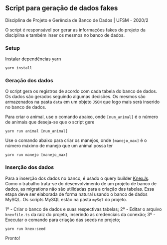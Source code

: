 ## Script para geração de dados fakes

Disciplina de Projeto e Gerência de Banco de Dados | UFSM - 2020/2

O script é responsável por gerar as informações fakes do projeto da disciplina e também inser os mesmos no banco de dados.

### Setup
Instalar dependências yarn
```
yarn install
```

### Geração dos dados
O script gera os registros de acordo com cada tabela do banco de dados. Os dados são gerados seguindo algumas decisões. Os mesmos são armazenados na pasta `data` em um objeto `JSON` que logo mais será inserido no banco de dados.

Para criar o animal, use o comando abaixo, onde `[num_animal]` é o número de animais que deseja-se que o script gere
```
yarn run animal [num_animal]
```
Use o comando abaixo para criar os manejos, onde `[manejo_max]` é o número máximo de manejo que um animal possa ter
```
yarn run manejo [manejo_max]
```

### Inserção dos dados
Para a inserção dos dados no banco, é usado o query builder [KnexJs](http://knexjs.org/). 
Como o trabalho trata-se do desenvolvimento de um projeto de banco de dados, as migrations não são utilidadas para a criação das tabelas. Essa etapa deve ser elaborada de forma natural usando o banco de dados MySQL. Os scripts MySQL estão na pasta `mySql` do projeto.

1º - Criar o banco de dados e suas respectivas tabelas;
2º - Editar o arquivo `knexfile.ts` da raiz do projeto, inserindo as credenciais da conexão; 
3º - Executar o comando para criação das seeds no projeto;
```
yarn run knex:seed
```
Pronto! 